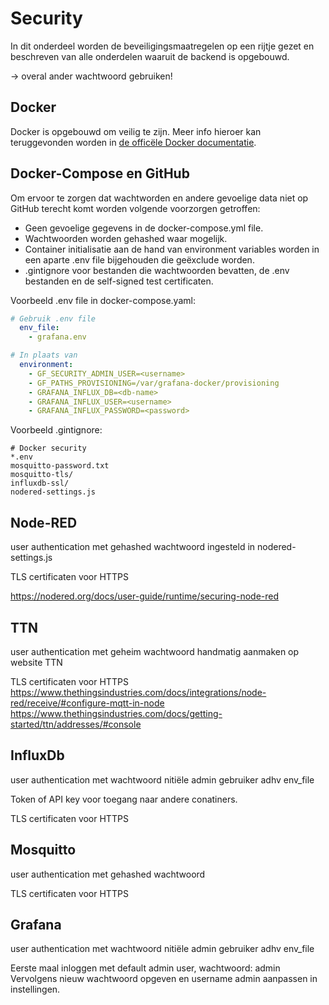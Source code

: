 # Security

 In dit onderdeel worden de beveiligingsmaatregelen op een rijtje gezet en beschreven van alle onderdelen waaruit de backend is opgebouwd.

 -> overal ander wachtwoord gebruiken!

## Docker

Docker is opgebouwd om veilig te zijn. Meer info hieroer kan teruggevonden worden in [de officële Docker documentatie](https://docs.docker.com/engine/security/).

## Docker-Compose en GitHub

Om ervoor te zorgen dat wachtworden en andere gevoelige data niet op GitHub terecht komt worden volgende voorzorgen getroffen:

- Geen gevoelige gegevens in de docker-compose.yml file.
- Wachtwoorden worden gehashed waar mogelijk.
- Container initialisatie aan de hand van environment variables worden in een aparte .env file bijgehouden die geëxclude worden.
- .gintignore voor bestanden die wachtwoorden bevatten, de .env bestanden en de self-signed test certificaten.


Voorbeeld .env file in docker-compose.yaml:
```yaml
# Gebruik .env file
  env_file:
    - grafana.env

# In plaats van
  environment:
    - GF_SECURITY_ADMIN_USER=<username>
    - GF_PATHS_PROVISIONING=/var/grafana-docker/provisioning
    - GRAFANA_INFLUX_DB=<db-name>
    - GRAFANA_INFLUX_USER=<username>
    - GRAFANA_INFLUX_PASSWORD=<password>
```


Voorbeeld .gintignore:
```
# Docker security
*.env
mosquitto-password.txt
mosquitto-tls/
influxdb-ssl/
nodered-settings.js
```


## Node-RED

user authentication met gehashed wachtwoord
ingesteld in nodered-settings.js

TLS certificaten voor HTTPS

https://nodered.org/docs/user-guide/runtime/securing-node-red

## TTN

user authentication met geheim wachtwoord
handmatig aanmaken op website TTN

TLS certificaten voor HTTPS
https://www.thethingsindustries.com/docs/integrations/node-red/receive/#configure-mqtt-in-node
https://www.thethingsindustries.com/docs/getting-started/ttn/addresses/#console

## InfluxDb

user authentication met wachtwoord
nitiële admin gebruiker adhv env_file

Token of API key voor toegang naar andere conatiners.

TLS certificaten voor HTTPS

## Mosquitto

user authentication met gehashed wachtwoord

TLS certificaten voor HTTPS

## Grafana

user authentication met wachtwoord
nitiële admin gebruiker adhv env_file

Eerste maal inloggen met default admin user, wachtwoord: admin
Vervolgens nieuw wachtwoord opgeven en username admin aanpassen in instellingen.
